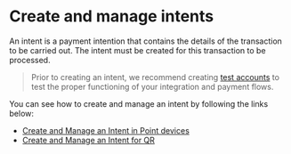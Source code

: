 # Create and manage intents

An intent is a payment intention that contains the details of the transaction to be carried out. The intent must be created for this transaction to be processed.

> Prior to creating an intent, we recommend creating [test accounts](/developers/en/docs/ecosistema-presencial/additional-content/your-integrations/test/accounts) to test the proper functioning of your integration and payment flows.

You can see how to create and manage an intent by following the links below:

* [Create and Manage an Intent in Point devices](/developers/en/docs/ecosistema-presencial/payments-processing/create-and-manage-intent/point)
* [Create and Manage an Intent for QR](/developers/en/docs/ecosistema-presencial/payments-processing/create-and-manage-intent/qr)
